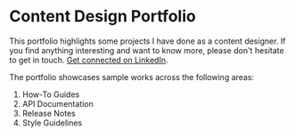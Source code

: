 # Content Design Portfolio
This portfolio highlights some projects I have done as a content designer. If you find anything interesting and want to know more, please don't hesitate to get in touch. [Get connected on LinkedIn](https://www.linkedin.com/in/qixin-xu-474758161/).

The portfolio showcases sample works across the following areas:
1. How-To Guides
3. API Documentation
4. Release Notes
5. Style Guidelines
